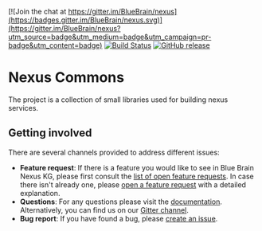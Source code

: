 [![Join the chat at https://gitter.im/BlueBrain/nexus](https://badges.gitter.im/BlueBrain/nexus.svg)](https://gitter.im/BlueBrain/nexus?utm_source=badge&utm_medium=badge&utm_campaign=pr-badge&utm_content=badge)
[![Build Status](https://bbpcode.epfl.ch/ci/buildStatus/icon?job=nexus.sbt.nexus-commons)](https://bbpcode.epfl.ch/ci/job/nexus.sbt.nexus-commons)
[![GitHub release](https://img.shields.io/github/release/BlueBrain/nexus-commons.svg)]()

# Nexus Commons

The project is a collection of small libraries used for building nexus services.

## Getting involved
 There are several channels provided to address different issues:
- **Feature request**: If there is a feature you would like to see in Blue Brain Nexus KG, please first consult the [list of open feature requests](https://github.com/BlueBrain/nexus/issues?q=is%3Aopen+is%3Aissue+label%3Afeature+label%3Acommons). In case there isn't already one, please [open a feature request](https://github.com/BlueBrain/nexus/issues/new?labels=feature,commons) with a detailed explanation.
- **Questions**: For any questions please visit the [documentation](https://bluebrain.github.io/nexus/docs/index.html). Alternatively, you can find us on our [Gitter channel](https://gitter.im/BlueBrain/nexus).
- **Bug report**: If you have found a bug, please [create an issue](https://github.com/BlueBrain/nexus/issues/new?labels=bug,commons).
